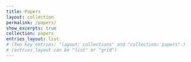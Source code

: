 ```yaml
---
title: Papers
layout: collection
permalink: /papers/
show_excerpts: true
collection: papers
entries_layout: list
# (Two key entries: "layout: collections" and "collection: papers".)
# (entries_layout can be "list" or "grid")
---
```

